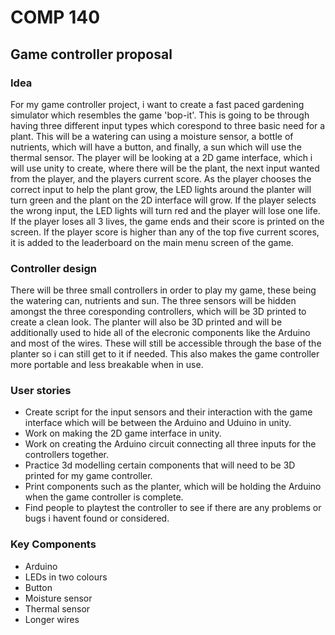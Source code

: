 # **COMP 140** 
## **Game controller proposal**


### Idea
For my game controller project, i want to create a fast paced gardening simulator which resembles the game 'bop-it'. This is going to be through having three different input types which corespond to three basic need for a plant. This will be a watering can using a moisture sensor, a bottle of nutrients, which will have a button, and finally, a sun which will use the thermal sensor. The player will be looking at a 2D game interface, which i will use unity to create, where there will be the plant, the next input wanted from the player, and the players current score. As the player chooses the correct input to help the plant grow, the LED lights around the planter will turn green and the plant on the 2D interface will grow. If the player selects the wrong input, the LED lights will turn red and the player will lose one life. If the player loses all 3 lives, the game ends and their score is printed on the screen. If the player score is higher than any of the top five current scores, it is added to the leaderboard on the main menu screen of the game.


### Controller design
There will be three small controllers in order to play my game, these being the watering can, nutrients and sun. The three sensors will be hidden amongst the three coresponding controllers, which will be 3D printed to create a clean look. The planter will also be 3D printed and will be additionally used to hide all of the elecronic components like the Arduino and most of the wires. These will still be accessible through the base of the planter so i can still get to it if needed. This also makes the game controller more portable and less breakable when in use.


### User stories
+ Create script for the input sensors and their interaction with the game interface which will be between the Arduino and Uduino in unity.
+ Work on making the 2D game interface in unity.
+ Work on creating the Arduino circuit connecting all three inputs for the controllers together.
+ Practice 3d modelling certain components that will need to be 3D printed for my game controller.
+ Print components such as the planter, which will be holding the Arduino when the game controller is complete.
+ Find people to playtest the controller to see if there are any problems or bugs i havent found or considered.


### Key Components
+ Arduino
+ LEDs in two colours
+ Button
+ Moisture sensor 
+ Thermal sensor 
+ Longer wires





